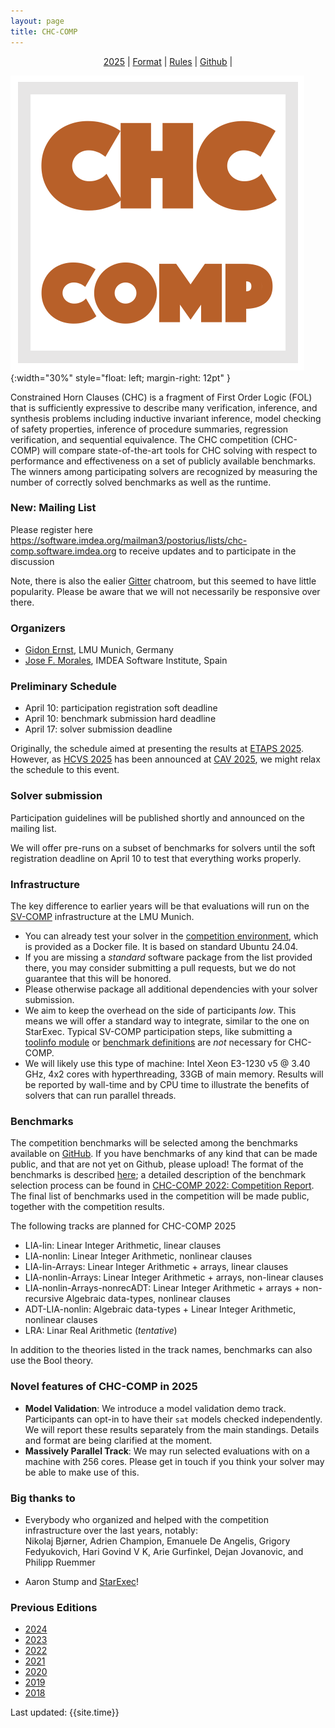 ```yaml
---
layout: page
title: CHC-COMP
---
```

<div style="text-align: center; ">
  <p style="padding-bottom: 0pt; padding-top: 0pt; " class="Heading_2">
    <a href="/">2025</a> |
    <a href="{% link format.md %}">Format</a> |
    <a href="{% link 2018/rules.md %}">Rules</a> |
    <!-- <a href="https://tacas.info/toolympics2023.php">TOOLympics</a> | -->
    <a href="https://github.com/chc-comp">Github</a> |
    <!-- <a href="https://gitter.im/chc-comp/Lobby">Gitter</a> -->
  </p>
</div>

![CHC-COMP](/logo.png){:width="30%" style="float: left; margin-right: 12pt" }

Constrained Horn Clauses (CHC) is a fragment of First
Order Logic (FOL) that is sufficiently expressive to
describe many verification, inference, and synthesis
problems including inductive invariant inference, model
checking of safety properties, inference of procedure
summaries, regression verification, and sequential
equivalence. The CHC competition (CHC-COMP) will compare
state-of-the-art tools for CHC solving with respect to
performance and effectiveness on a set of publicly
available benchmarks. The winners among participating
solvers are recognized by measuring the number of
correctly solved benchmarks as well as the runtime.

<div style="clear: both" />

### New: Mailing List

Please register here <https://software.imdea.org/mailman3/postorius/lists/chc-comp.software.imdea.org> to receive updates and to participate in the discussion

Note, there is also the ealier [Gitter](https://gitter.im/chc-comp/Lobby) chatroom, but this seemed to have little popularity.
Please be aware that we will not necessarily be responsive over there.

### Organizers

- [Gidon Ernst](https://www.sosy-lab.org/people/ernst/), LMU Munich, Germany
- [Jose F. Morales](https://jfmc.github.io/), IMDEA Software Institute, Spain

### Preliminary Schedule

- April 10: participation registration soft deadline
- April 10: benchmark submission hard deadline
- April 17: solver submission deadline


Originally, the schedule aimed at presenting the results at [ETAPS 2025](https://etaps.org/2025/).
However, as [HCVS 2025](https://www.sci.unich.it/hcvs25/) has been announced at [CAV 2025](https://conferences.i-cav.org/2025/),
we might relax the schedule to this event.

<!-- - May 7 or 8: [SPIN 2025](https://spin-web.github.io/SPIN2025/), (co-located with [ETAPS](https://etaps.org/2025/), Hamilton, Canada)
- July 22: [HCVS](https://www.sci.unich.it/hcvs25/), (co-located with [CAV 2025](https://conferences.i-cav.org/2025/), Zagreb, Croatia) -->


### Solver submission

Participation guidelines will be published shortly and announced on the mailing list.

We will offer pre-runs on a subset of benchmarks for solvers until the soft registration deadline on April 10 to test that everything works properly.

### Infrastructure

The key difference to earlier years will be that evaluations will run on the [SV-COMP](https://sv-comp.sosy-lab.org/) infrastructure at the LMU Munich.
- You can already test your solver in the [competition environment](https://gitlab.com/sosy-lab/benchmarking/competition-scripts/-/blob/main/test/Dockerfile.user.2025?ref_type=heads),
  which is provided as a Docker file. It is based on standard Ubuntu 24.04.
- If you are missing a *standard* software package from the list provided there, you may consider submitting a pull requests, but we do not guarantee that this will be honored.
- Please otherwise package all additional dependencies with your solver submission.
- We aim to keep the overhead on the side of participants *low*. This means we will offer a standard way to integrate, similar to the one on StarExec.
  Typical SV-COMP participation steps, like submitting a [toolinfo module](https://github.com/sosy-lab/benchexec/blob/main/doc/tool-integration.md)
  or [benchmark definitions](https://gitlab.com/sosy-lab/sv-comp/bench-defs) are *not* necessary for CHC-COMP.
- We will likely use this type of machine: Intel Xeon E3-1230 v5 @ 3.40 GHz, 4x2 cores with hyperthreading, 33GB of main memory.
  Results will be reported by wall-time and by CPU time to illustrate the benefits of solvers that can run parallel threads.

### Benchmarks

The competition benchmarks will be selected among the
benchmarks available on [GitHub](https://github.com/chc-comp).
If you have benchmarks of any kind that can be made public, and that are not
yet on Github, please upload!
The format of the benchmarks is described [here](./format.md);
a detailed description of the benchmark selection process can be found in
[CHC-COMP 2022: Competition Report](https://dx.doi.org/10.4204/EPTCS.373.5).
The final list of benchmarks used in the competition will be made
public, together with the competition results.

The following tracks are planned for CHC-COMP 2025

- LIA-lin: Linear Integer Arithmetic, linear clauses
- LIA-nonlin: Linear Integer Arithmetic, nonlinear clauses
- LIA-lin-Arrays: Linear Integer Arithmetic + arrays, linear clauses
- LIA-nonlin-Arrays: Linear Integer Arithmetic + arrays, non-linear clauses
- LIA-nonlin-Arrays-nonrecADT: Linear Integer Arithmetic + arrays + non-recursive Algebraic data-types, nonlinear clauses
- ADT-LIA-nonlin: Algebraic data-types + Linear Integer Arithmetic, nonlinear clauses
- LRA: Linar Real Arithmetic (*tentative*)

In addition to the theories listed in the track names, benchmarks can also use the Bool theory.

### Novel features of CHC-COMP in 2025

- **Model Validation**: We introduce a model validation demo track. Participants can opt-in to have their `sat` models checked independently.
  We will report these results separately from the main standings. Details and format are being clarified at the moment.
- **Massively Parallel Track**: We may run selected evaluations with on a machine with 256 cores. Please get in touch if you think your solver may be able to make use of this.

### Big thanks to

- Everybody who organized and helped with the competition infrastructure over the last years, notably:  
      Nikolaj Bjørner,
      Adrien Champion,
      Emanuele De Angelis,
      Grigory Fedyukovich,
      Hari Govind V K,
      Arie Gurfinkel,
      Dejan Jovanovic, and
      Philipp Ruemmer

- Aaron Stump and [StarExec](https://www.starexec.org)!

### Previous Editions

- [2024](/2024/)
- [2023](/2023/)
- [2022](/2022/)
- [2021](/2021/)
- [2020](/2020/)
- [2019](/2019/)
- [2018](/2018/)

Last updated: {{site.time}}

